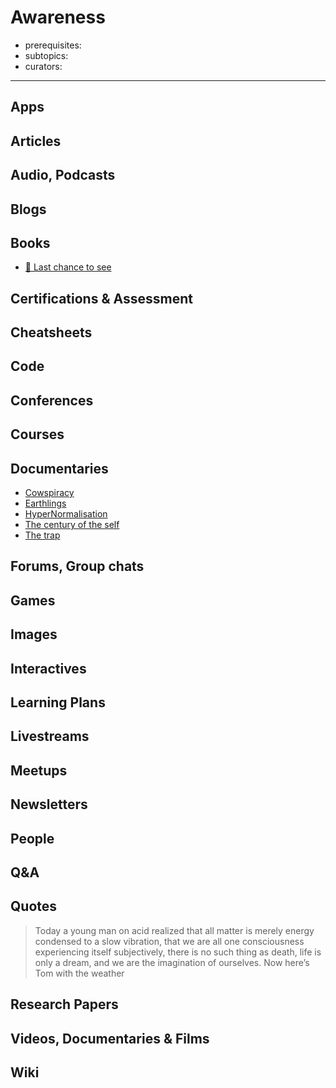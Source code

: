 # Awareness

- prerequisites:
- subtopics:
- curators:

------

## Apps

## Articles

## Audio, Podcasts

## Blogs

## Books
- [📕 Last chance to see](http://www.goodreads.com/book/show/8696.Last_Chance_to_See)

## Certifications & Assessment

## Cheatsheets

## Code

## Conferences

## Courses

## Documentaries
- [Cowspiracy](https://letterboxd.com/film/cowspiracy-the-sustainability-secret/)
- [Earthlings](https://letterboxd.com/film/earthlings/)
- [HyperNormalisation](https://www.youtube.com/watch?v=-fny99f8amM)
- [The century of the self](https://www.youtube.com/watch?v=eJ3RzGoQC4s)
- [The trap](https://www.youtube.com/watch?v=y97Ywl7RtUw)


## Forums, Group chats

## Games

## Images

## Interactives

## Learning Plans

## Livestreams

## Meetups

## Newsletters

## People

## Q&A

## Quotes
> Today a young man on acid realized that all matter is merely energy condensed to a slow vibration, that we are all one consciousness experiencing itself subjectively, there is no such thing as death, life is only a dream, and we are the imagination of ourselves. Now here’s Tom with the weather


## Research Papers

## Videos, Documentaries & Films

## Wiki
